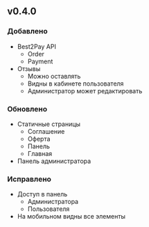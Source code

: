 
## v0.4.0


### Добавлено

+ Best2Pay API
  + Order
  + Payment
+ Отзывы
  + Можно оставлять
  + Видны в кабинете пользователя
  + Администратор может редактировать

### Обновлено

+ Статичные страницы
  + Соглашение
  + Оферта
  + Панель
  + Главная
+ Панель администратора

### Исправлено
+ Доступ в панель
  + Администратора
  + Пользователя
+ На мобильном видны все элементы